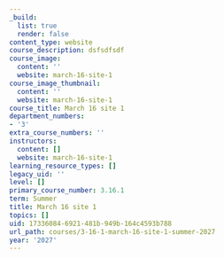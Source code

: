 ```yaml
---
_build:
  list: true
  render: false
content_type: website
course_description: dsfsdfsdf
course_image:
  content: ''
  website: march-16-site-1
course_image_thumbnail:
  content: ''
  website: march-16-site-1
course_title: March 16 site 1
department_numbers:
- '3'
extra_course_numbers: ''
instructors:
  content: []
  website: march-16-site-1
learning_resource_types: []
legacy_uid: ''
level: []
primary_course_number: 3.16.1
term: Summer
title: March 16 site 1
topics: []
uid: 17336084-6921-481b-949b-164c4593b788
url_path: courses/3-16-1-march-16-site-1-summer-2027
year: '2027'
---
```

